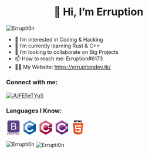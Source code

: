 <h1 align="center">👋 Hi, I’m Erruption</h1>

<p align="left"> <img src="https://komarev.com/ghpvc/?username=Errupti0n&label=Profile%20views&color=9d0eb6&style=flat" alt="Errupti0n" /> </p>

- 👀 I’m interested in Coding & Hacking
- 🌱 I’m currently learning Rust & C++
- 💞️ I’m looking to collaborate on Big Projects
- 📫 How to reach me: Erruption#6173
- 👨‍💻 My Website: https://erruptiondev.tk/

<h3 align="left">Connect with me:</h3>
<p align="left">
<a href="https://discord.gg/JUFE5eTYuS" target="blank"><img align="center" src="https://raw.githubusercontent.com/rahuldkjain/github-profile-readme-generator/master/src/images/icons/Social/discord.svg" alt="JUFE5eTYuS" height="30" width="40" /></a>
</p>

<h3 align="left">Languages I Know:</h3>
<img src="https://raw.githubusercontent.com/devicons/devicon/master/icons/bootstrap/bootstrap-plain-wordmark.svg" alt="bootstrap" width="40" height="40" style="max-width: 100%;">
<img src="https://raw.githubusercontent.com/devicons/devicon/master/icons/c/c-original.svg" alt="c" width="40" height="40" style="max-width: 100%;">
<img src="https://raw.githubusercontent.com/devicons/devicon/master/icons/cplusplus/cplusplus-original.svg" alt="cplusplus" width="40" height="40" style="max-width: 100%;">
<img src="https://raw.githubusercontent.com/devicons/devicon/master/icons/csharp/csharp-original.svg" alt="csharp" width="40" height="40" style="max-width: 100%;">
<img src="https://raw.githubusercontent.com/devicons/devicon/master/icons/html5/html5-original-wordmark.svg" alt="html5" width="40" height="40" style="max-width: 100%;">

<p><img align="left" src="https://github-readme-stats.vercel.app/api/top-langs?username=Errupti0n&show_icons=true&theme=dracula&locale=en&layout=compact" alt="Errupti0n" /></p>

<p>&nbsp;<img align="center" src="https://github-readme-stats.vercel.app/api?username=Errupti0n&show_icons=true&theme=dracula&locale=en" alt="Errupti0n" /></p>


<!---
Errupti0n/Errupti0n is a ✨ special ✨ repository because its `README.md` (this file) appears on your GitHub profile.
You can click the Preview link to take a look at your changes.
--->
